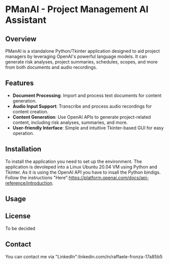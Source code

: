 # PManAI - Project Management AI Assistant

## Overview
PManAI is a standalone Python/Tkinter application designed to aid project managers by 
leveraging OpenAI's powerful language models. 
It can generate risk analyses, project summaries, schedules, scopes, and more from both documents and audio recordings.

## Features
- **Document Processing**: Import and process text documents for content generation.
- **Audio Input Support**: Transcribe and process audio recordings for content creation.
- **Content Generation**: Use OpenAI APIs to generate project-related content, including risk analyses, summaries, and more.
- **User-friendly Interface**: Simple and intuitive Tkinter-based GUI for easy operation.

## Installation
To install the application you need to set up the environment. The application is devoleped into a Linux Ubuntu 20.04 VM using 
Python and Tkinter. As it is using the OpenAI API you have to insall the Python bindigs. Follow the instructions "Here":https://platform.openai.com/docs/api-reference/introduction.

## Usage

## License
To be decided

## Contact
You can contact me via "LinkedIn":linkedin.com/in/raffaele-fronza-17a85b5 


